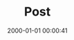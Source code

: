 ---
layout: post
title:  "Post"
date:   2000-01-01 00:00:41
categories: jekyll update
excerpt: Post
---